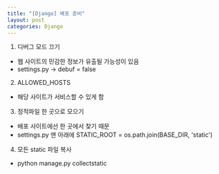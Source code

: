 ```yaml
---
title: "[Django] 배포 준비"
layout: post
categories: Django
---
```


1.  디버그 모드 끄기
- 웹 사이트의 민감한 정보가 유출될 가능성이 있음
- settings.py -> debuf = false


2. ALLOWED_HOSTS 
- 해당 사이트가 서비스할 수 있게 함


3. 정적파일 한 곳으로 모으기
- 배포 사이트에선 한 곳에서 찾기 때문
- settings.py 맨 아래에 STATIC_ROOT = os.path.join(BASE_DIR, 'static')


4. 모든 static 파일 복사
- python manage.py collectstatic